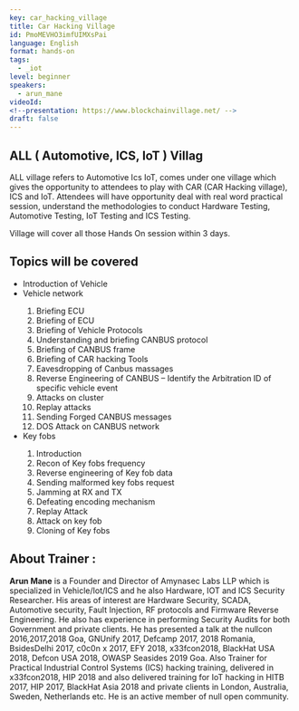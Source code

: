```yaml
---
key: car_hacking_village
title: Car Hacking Village 
id: PmoMEVHO3imfUIMXsPai
language: English
format: hands-on
tags:
  - _iot
level: beginner
speakers:
  - arun_mane
videoId: 
<!--presentation: https://www.blockchainvillage.net/ -->
draft: false
---
```

<h2>ALL ( Automotive, ICS, IoT ) Villag</h2>

ALL village refers to Automotive Ics IoT, comes under one village which gives the opportunity to attendees to play with CAR (CAR Hacking village), ICS and IoT. Attendees will have opportunity deal with real word practical session, understand the methodologies to conduct Hardware Testing, Automotive Testing, IoT Testing and ICS Testing.

Village will cover all those Hands On session within 3 days.


<h2>Topics will be covered</h2>
<ul>
<li>Introduction of Vehicle </li>
<li>Vehicle network </li>
<ol>
	<li>Briefing ECU</li>
	<li>Briefing of ECU</li>
	<li>Briefing of Vehicle Protocols</li>
	<li>Understanding and briefing CANBUS protocol</li>
	<li>Briefing of CANBUS frame</li>
	<li>Briefing of CAR hacking Tools</li>
	<li>Eavesdropping of Canbus massages</li>
	<li>Reverse Engineering of CANBUS – Identify the Arbitration ID of specific vehicle event</li>
	<li>Attacks on cluster</li>
	<li>Replay attacks</li>
	<li>Sending Forged CANBUS messages</li>
	<li>DOS Attack on CANBUS network</li>
</ol>
<li>Key fobs</li>
<ol>
	<li>Introduction</li>
	<li>Recon of Key fobs frequency</li>
	<li>Reverse engineering of Key fob data</li>
	<li>Sending malformed key fobs request</li>
	<li>Jamming at RX and TX</li>
	<li>Defeating encoding mechanism</li>
	<li>Replay Attack</li>
	<li>Attack on key fob</li>
	<li>Cloning of Key fobs</li>
</ol>
</ul>


<h2>About Trainer :</h2>

<b>Arun Mane</b> is a Founder and Director of Amynasec Labs LLP  which is specialized in Vehicle/Iot/ICS and he also Hardware, IOT and ICS Security Researcher. His areas of interest are Hardware Security, SCADA, Automotive security, Fault Injection, RF protocols and Firmware Reverse Engineering. He also has experience in performing Security Audits for both Government and private clients. He has presented a talk at the nullcon 2016,2017,2018 Goa, GNUnify 2017, Defcamp 2017, 2018 Romania, BsidesDelhi 2017, c0c0n x 2017, EFY 2018, x33fcon2018, BlackHat USA 2018, Defcon USA 2018, OWASP Seasides 2019 Goa. Also Trainer for Practical Industrial Control Systems (ICS) hacking training, delivered in x33fcon2018, HIP 2018 and also delivered training for IoT hacking in HITB 2017, HIP 2017, BlackHat Asia 2018 and private clients in London, Australia, Sweden, Netherlands etc. He is an active member of null open community.

<!-- <a align="center" class="btn primary" target="_blank" rel="noopener" href="">Register</a>  -->